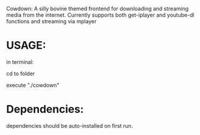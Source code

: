 Cowdown: A silly bovine themed frontend for downloading and streaming media from the internet. 
Currently supports both get-iplayer and youtube-dl functions and streaming via mplayer

USAGE:
======

in terminal:

cd to folder

execute "./cowdown"

Dependencies:
=============

dependencies should be auto-installed on first run.

